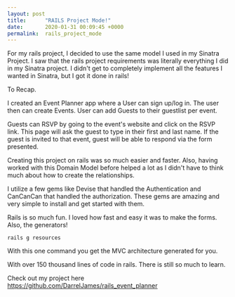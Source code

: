 ```yaml
---
layout: post
title:      "RAILS Project Mode!"
date:       2020-01-31 00:09:45 +0000
permalink:  rails_project_mode
---
```



For my rails project, I decided to use the same model I used in my Sinatra Project. I saw that the rails project requirements was literally everything I did in my Sinatra project. I didn't get to completely implement all the features I wanted in Sinatra, but I got it done in rails!

To Recap.

I created an Event Planner app where a User can sign up/log in. The user then can create Events. User can add Guests to their guestlist per event.

Guests can RSVP by going to the event's website and click on the RSVP link. This page will ask the guest to type in their first and last name. If the guest is invited to that event, guest will be able to respond via the form presented.

Creating this project on rails was so much easier and faster. Also, having worked with this Domain Model before helped a lot as I didn't have to think much about how to create the relationships.

 I utilize a few gems like Devise that handled the Authentication and CanCanCan that handled the authorization. These gems are amazing and very simple to install and get started with them.

  Rails is so much fun. I loved how fast and easy it was to make the forms. Also, the generators!

  `rails g resources`

With this one command you get the MVC architecture generated for you.

With over 150 thousand lines of code in rails. There is still so much to learn.

Check out my project here
https://github.com/DarrelJames/rails_event_planner
